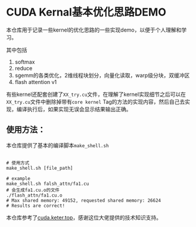 # CUDA Kernal基本优化思路DEMO

本仓库用于记录一些kernel的优化思路的一些实现demo，以便于个人理解和学习。

其中包括
1. softmax
2. reduce
3. sgemm的各类优化，2维线程块划分，向量化读取，warp级分块，双缓冲区
4. flash attention v1

有些kernel还配套创建了`XX_try.cu`文件，在理解了kernel实现细节之后可以在`XX_try.cu`文件中删除掉带有`core kernel` Tag的方法的实现内容，然后自己去实现，编译执行后，如果实现无误会显示结果输出正确。

## 使用方法：
本仓库提供了基本的编译脚本`make_shell.sh`
```shell

# 使用方式
make_shell.sh [file_path]

# example
make_shell.sh falsh_attn/fa1.cu
# 会生成fa1.cu.o的文件
./flash_attn/fa1.cu.o
# Max shared memory: 49152, requested shared memory: 26624 
# Results are correct! 
```

本仓库参考了[cuda.keter.top](https://cuda.keter.top/)，感谢这位大佬提供的技术知识支持。
